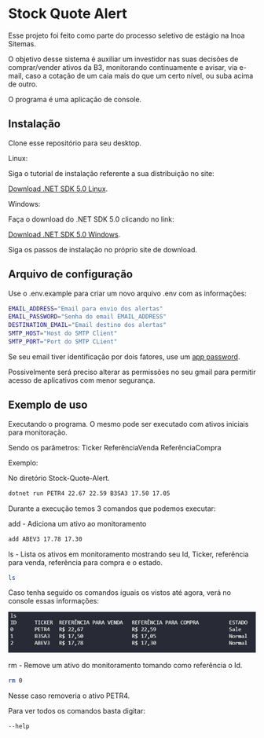 # Stock Quote Alert

Esse projeto foi feito como parte do processo seletivo de estágio na Inoa Sitemas.

O objetivo desse sistema é auxiliar um investidor nas suas decisões de comprar/vender ativos da B3, monitorando continuamente e avisar, via e-mail, caso a cotação de um caia mais do que um certo nível, ou suba acima de outro.

O programa é uma aplicação de console.

## Instalação

Clone esse repositório para seu desktop.

Linux:

Siga o tutorial de instalação referente a sua distribuição no site:

[Download .NET SDK 5.0 Linux](https://docs.microsoft.com/pt-br/dotnet/core/install/linux).

Windows:

Faça o download do .NET SDK 5.0 clicando no link:

[Download .NET SDK 5.0 Windows](https://dotnet.microsoft.com/download).

Siga os passos de instalação no próprio site de download.

## Arquivo de configuração

Use o .env.example para criar um novo arquivo .env com as informações:

```sh
EMAIL_ADDRESS="Email para envio dos alertas"
EMAIL_PASSWORD="Senha do email EMAIL_ADDRESS"
DESTINATION_EMAIL="Email destino dos alertas"
SMTP_HOST="Host do SMTP Client"
SMTP_PORT="Port do SMTP CLient"
```

Se seu email tiver identificação por dois fatores, use um [app password](https://support.google.com/accounts/answer/185833).

Possivelmente será preciso alterar as permissões no seu gmail para permitir acesso de aplicativos com menor segurança.

## Exemplo de uso

Executando o programa. O mesmo pode ser executado com ativos iniciais para monitoração.

Sendo os parâmetros: Ticker ReferênciaVenda ReferênciaCompra

Exemplo:

No diretório Stock-Quote-Alert.

```sh
dotnet run PETR4 22.67 22.59 B3SA3 17.50 17.05
```

Durante a execução temos 3 comandos que podemos executar:

add - Adiciona um ativo ao monitoramento

```sh
add ABEV3 17.78 17.30
```
ls - Lista os ativos em monitoramento mostrando seu Id, Ticker, referência para venda, referência para compra e o estado.

```sh
ls
```
Caso tenha seguido os comandos iguais os vistos até agora, verá no console essas informações:

![](/images/list.png)

rm - Remove um ativo do monitoramento tomando como referência o Id.

```sh
rm 0
```

Nesse caso removeria o ativo PETR4.

Para ver todos os comandos basta digitar:

```sh
--help
```